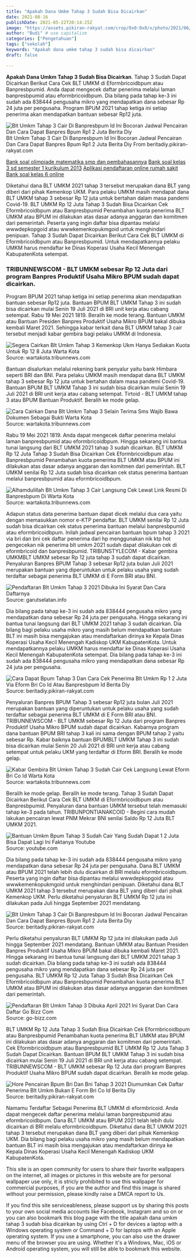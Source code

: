 ```yaml
---
title: "Apakah Dana Umkm Tahap 3 Sudah Bisa Dicairkan"
date: 2021-08-16
publishDate: 2021-05-22T20:14:25Z
image: "https://assets.pikiran-rakyat.com/crop/0x0:0x0/x/photo/2021/06/29/1246699707.jpg"
author: "Budi" # use capitalize
categories: ["Pengetahuan"]
tags: ["sekolah"]
keywords: "Apakah dana umkm tahap 3 sudah bisa dicairkan"
draft: false

---
```

<script type='text/javascript' src='//pl15944992.alternativecpmgate.com/6c/6f/d6/6c6fd630211742b4db132bd23b46b946.js'></script>
<script type='text/javascript' src='//pl15944975.alternativecpmgate.com/86/71/9a/86719ae0c65e9b2f7eb2905a08638c06.js'></script>
**Apakah Dana Umkm Tahap 3 Sudah Bisa Dicairkan**. Tahap 3 Sudah Dapat Dicairkan Berikut Cara Cek BLT UMKM di Eformbricoidbpum atau Banpresbpumid. Anda dapat mengecek daftar penerima melalui laman banpresbpumid atau eformbricoidbpum. Dia bilang pada tahap ke-3 ini sudah ada 838444 pengusaha mikro yang mendapatkan dana sebesar Rp 24 juta per pengusaha. Program BPUM 2021 tahap ketiga ini setiap penerima akan mendapatkan bantuan sebesar Rp12 juta.

![Blt Umkm Tahap 3 Cair Di Banpresbpum Id Ini Bocoran Jadwal Pencairan Dan Cara Dapat Banpres Bpum Rp1 2 Juta Berita Diy](https://assets.pikiran-rakyat.com/crop/70x0:630x307/x/photo/2021/05/15/1120338935.png "Blt Umkm Tahap 3 Cair Di Banpresbpum Id Ini Bocoran Jadwal Pencairan Dan Cara Dapat Banpres Bpum Rp1 2 Juta Berita Diy")
Blt Umkm Tahap 3 Cair Di Banpresbpum Id Ini Bocoran Jadwal Pencairan Dan Cara Dapat Banpres Bpum Rp1 2 Juta Berita Diy From beritadiy.pikiran-rakyat.com

[Bank soal olimpiade matematika smp dan pembahasannya](/bank-soal-olimpiade-matematika-smp-dan-pembahasannya/)
[Bank soal kelas 3 sd semester 1 kurikulum 2013](/bank-soal-kelas-3-sd-semester-1-kurikulum-2013/)
[Aplikasi pendaftaran online rumah sakit](/aplikasi-pendaftaran-online-rumah-sakit/)
[Bank soal kelas 6 online](/bank-soal-kelas-6-online/)

Diketahui dana BLT UMKM 2021 tahap 3 tersebut merupakan dana BLT yang diberi dari pihak Kemenkop UKM. Para pelaku UMKM masih mendapat dana BLT UMKM tahap 3 sebesar Rp 12 juta untuk bertahan dalam masa pandemi Covid-19. BLT UMKM Rp 12 Juta Tahap 3 Sudah Bisa Dicairkan Cek Eformbricoidbpum atau Banpresbpumid Penambahan kuota penerima BLT UMKM atau BPUM ini dilakukan atas dasar adanya anggaran dan komitmen dari pemerintah. Peserta yang ingin daftar bisa dipantau melalui wwwdepkopgoid atau wwwkemenkopukmgoid untuk menghindari penipuan. Tahap 3 Sudah Dapat Dicairkan Berikut Cara Cek BLT UMKM di Eformbricoidbpum atau Banpresbpumid. Untuk mendapatkannya pelaku UMKM harus mendaftar ke Dinas Koperasi Usaha Kecil Menengah KabupatenKota setempat.

### TRIBUNNEWSCOM - BLT UMKM sebesar Rp 12 Juta dari program Banpres Produktif Usaha Mikro BPUM sudah dapat dicairkan.

Program BPUM 2021 tahap ketiga ini setiap penerima akan mendapatkan bantuan sebesar Rp12 juta. Bantuan BPUM BLT UMKM Tahap 3 ini sudah bisa dicairkan mulai Senin 19 Juli 2021 di BRI unit kerja atau cabang setempat. Rabu 19 Mei 2021 1819. Beralih ke mode terang. Bantuan UMKM atau Bantuan Presiden Banpres Produktif Usaha Mikro BPUM bakal dibuka kembali Maret 2021. Sehingga kabar terkait dana BLT UMKM tahap 3 cair tersebut menjadi kabar gembira bagi pelaku UMKM di Indonesia.


![Segera Cairkan Blt Umkm Tahap 3 Kemenkop Ukm Hanya Sediakan Kuota Untuk Rp 12 8 Juta Warta Kota](https://cdn-2.tstatic.net/wartakota/foto/bank/images2/kapan-blt-umkm-tahap-3-akan-cair.jpg "Segera Cairkan Blt Umkm Tahap 3 Kemenkop Ukm Hanya Sediakan Kuota Untuk Rp 12 8 Juta Warta Kota")
Source: wartakota.tribunnews.com

Bantuan disalurkan melalui rekening bank penyalur yaitu bank Himbara seperti BRI dan BNI. Para pelaku UMKM masih mendapat dana BLT UMKM tahap 3 sebesar Rp 12 juta untuk bertahan dalam masa pandemi Covid-19. Bantuan BPUM BLT UMKM Tahap 3 ini sudah bisa dicairkan mulai Senin 19 Juli 2021 di BRI unit kerja atau cabang setempat. Tirtoid - BLT UMKM tahap 3 atau BPUM Bantuan Produktif. Beralih ke mode gelap.

![Cara Cairkan Dana Blt Umkm Tahap 3 Selain Terima Sms Wajib Bawa Dokumen Sebagai Bukti Warta Kota](https://cdn-2.tstatic.net/wartakota/foto/bank/images/link-e-form-bri-untuk-cairkan-blt-umkm-tahap-3.jpg "Cara Cairkan Dana Blt Umkm Tahap 3 Selain Terima Sms Wajib Bawa Dokumen Sebagai Bukti Warta Kota")
Source: wartakota.tribunnews.com

Rabu 19 Mei 2021 1819. Anda dapat mengecek daftar penerima melalui laman banpresbpumid atau eformbricoidbpum. Hingga sekarang ini bantua tunai langsung dari BLT UMKM 2021 tahap 3 sudah dicairkan. BLT UMKM Rp 12 Juta Tahap 3 Sudah Bisa Dicairkan Cek Eformbricoidbpum atau Banpresbpumid Penambahan kuota penerima BLT UMKM atau BPUM ini dilakukan atas dasar adanya anggaran dan komitmen dari pemerintah. BLT UMKM senilai Rp 12 Juta sudah bisa dicairkan cek status penerima bantuan melalui banpresbpumid atau eformbricoidbpum.

![Alhamdulillah Blt Umkm Tahap 3 Cair Langsung Cek Lewat Link Resmi Di Banpresbpum Di Warta Kota](https://cdn-2.tstatic.net/wartakota/foto/bank/images/blt-umkm-tahap-3-sudah-cair22.jpg "Alhamdulillah Blt Umkm Tahap 3 Cair Langsung Cek Lewat Link Resmi Di Banpresbpum Di Warta Kota")
Source: wartakota.tribunnews.com

Adapun status data penerima bantuan dapat dicek melalui dua cara yaitu dengan memasukkan nomor e-KTP pendaftar. BLT UMKM senilai Rp 12 Juta sudah bisa dicairkan cek status penerima bantuan melalui banpresbpumid atau eformbricoidbpum. Inilah jadwal pencairan bantuan bpum tahap 3 2021 via bri dan bni cek daftar penerima dari hp menggunakan nik ktp hot pengecekan nik penerima blt umkm 2021 sudah dapat dilakukan cek di eformbricoid dan banpresbpumid. TRIBUNSTYLECOM - Kabar gembira UMKMBLT UMKM sebesar Rp 12 juta tahap 3 sudah dapat dicairkan. Penyaluran Banpres BPUM Tahap 3 sebesar Rp12 juta bulan Juli 2021 merupakan bantuan yang diperuntukan untuk pelaku usaha yang sudah terdaftar sebagai penerima BLT UMKM di E Form BRI atau BNI.

![Pendaftaran Blt Umkm Tahap 3 2021 Dibuka Ini Syarat Dan Cara Daftarnya](https://1.bp.blogspot.com/-wnD9uTmZRzI/X-qRkJxPPQI/AAAAAAAAEqU/Gustzoc9VDMp7bgIVu2fCGI2WYS9YmkuwCLcBGAsYHQ/s1080/451902772%2Bcopy.jpg "Pendaftaran Blt Umkm Tahap 3 2021 Dibuka Ini Syarat Dan Cara Daftarnya")
Source: garutselatan.info

Dia bilang pada tahap ke-3 ini sudah ada 838444 pengusaha mikro yang mendapatkan dana sebesar Rp 24 juta per pengusaha. Hingga sekarang ini bantua tunai langsung dari BLT UMKM 2021 tahap 3 sudah dicairkan. Dia bilang bagi pelaku usaha mikro yang masih belum mendapatkan bantuan BLT ini masih bisa mengajukan atau mendaftarkan dirinya ke Kepala Dinas Koperasi Usaha Kecil Menengah Kadiskop UKM KabupatenKota. Untuk mendapatkannya pelaku UMKM harus mendaftar ke Dinas Koperasi Usaha Kecil Menengah KabupatenKota setempat. Dia bilang pada tahap ke-3 ini sudah ada 838444 pengusaha mikro yang mendapatkan dana sebesar Rp 24 juta per pengusaha.

![Cara Dapat Bpum Tahap 3 Dan Cara Cek Penerima Blt Umkm Rp 1 2 Juta Via Eform Bri Co Id Atau Banpresbpum Id Berita Diy](https://assets.pikiran-rakyat.com/crop/0x0:0x0/x/photo/2021/07/04/2285952434.jpg "Cara Dapat Bpum Tahap 3 Dan Cara Cek Penerima Blt Umkm Rp 1 2 Juta Via Eform Bri Co Id Atau Banpresbpum Id Berita Diy")
Source: beritadiy.pikiran-rakyat.com

Penyaluran Banpres BPUM Tahap 3 sebesar Rp12 juta bulan Juli 2021 merupakan bantuan yang diperuntukan untuk pelaku usaha yang sudah terdaftar sebagai penerima BLT UMKM di E Form BRI atau BNI. TRIBUNNEWSCOM - BLT UMKM sebesar Rp 12 Juta dari program Banpres Produktif Usaha Mikro BPUM sudah dapat dicairkan. Kabarnya program dana bantuan BPUM BRI tahap 3 kali ini sama dengan BPUM tahap 2 yaitu sebesar Rp. Kabar baiknya bantuan BPUMBLT UMKM Tahap 3 ini sudah bisa dicairkan mulai Senin 20 Juli 2021 di BRI unit kerja atau cabang setempat untuk pelaku UKM yang terdaftar di Eform BRI. Beralih ke mode gelap.

![Kabar Gembira Blt Umkm Tahap 3 Sudah Cair Cek Langsung Lewat Eform Bri Co Id Warta Kota](https://cdn-2.tstatic.net/wartakota/foto/bank/images/cek-penerima-blt-umkm-tahap-3-yang-sudah-cair-lewat-eformbri.jpg "Kabar Gembira Blt Umkm Tahap 3 Sudah Cair Cek Langsung Lewat Eform Bri Co Id Warta Kota")
Source: wartakota.tribunnews.com

Beralih ke mode gelap. Beralih ke mode terang. Tahap 3 Sudah Dapat Dicairkan Berikut Cara Cek BLT UMKM di Eformbricoidbpum atau Banpresbpumid. Penyaluran dana bantuan UMKM tersebut telah memasuki tahap ke-3 pada tahun. TRIBUNPONTIANAKCOID - Begini cara mudah lakukan pencairan lewat PNM Mekrar BNI senilai Saldo Rp 12 Juta BLT UMKM 2021.

![Bantuan Umkm Bpum Tahap 3 Sudah Cair Yang Sudah Dapat 1 2 Juta Bisa Dapat Lagi Ini Faktanya Youtube](https://i.ytimg.com/vi/La0QqWWl_Zs/sddefault.jpg "Bantuan Umkm Bpum Tahap 3 Sudah Cair Yang Sudah Dapat 1 2 Juta Bisa Dapat Lagi Ini Faktanya Youtube")
Source: youtube.com

Dia bilang pada tahap ke-3 ini sudah ada 838444 pengusaha mikro yang mendapatkan dana sebesar Rp 24 juta per pengusaha. Dana BLT UMKM atau BPUM 2021 telah lebih dulu dicairkan di BRI melalu eformbricoidbpum. Peserta yang ingin daftar bisa dipantau melalui wwwdepkopgoid atau wwwkemenkopukmgoid untuk menghindari penipuan. Diketahui dana BLT UMKM 2021 tahap 3 tersebut merupakan dana BLT yang diberi dari pihak Kemenkop UKM. Perlu diketahui penyaluran BLT UMKM Rp 12 juta ini dilakukan pada Juli hingga September 2021 mendatang.

![Blt Umkm Tahap 3 Cair Di Banpresbpum Id Ini Bocoran Jadwal Pencairan Dan Cara Dapat Banpres Bpum Rp1 2 Juta Berita Diy](https://assets.pikiran-rakyat.com/crop/70x0:630x307/x/photo/2021/05/15/1120338935.png "Blt Umkm Tahap 3 Cair Di Banpresbpum Id Ini Bocoran Jadwal Pencairan Dan Cara Dapat Banpres Bpum Rp1 2 Juta Berita Diy")
Source: beritadiy.pikiran-rakyat.com

Perlu diketahui penyaluran BLT UMKM Rp 12 juta ini dilakukan pada Juli hingga September 2021 mendatang. Bantuan UMKM atau Bantuan Presiden Banpres Produktif Usaha Mikro BPUM bakal dibuka kembali Maret 2021. Hingga sekarang ini bantua tunai langsung dari BLT UMKM 2021 tahap 3 sudah dicairkan. Dia bilang pada tahap ke-3 ini sudah ada 838444 pengusaha mikro yang mendapatkan dana sebesar Rp 24 juta per pengusaha. BLT UMKM Rp 12 Juta Tahap 3 Sudah Bisa Dicairkan Cek Eformbricoidbpum atau Banpresbpumid Penambahan kuota penerima BLT UMKM atau BPUM ini dilakukan atas dasar adanya anggaran dan komitmen dari pemerintah.

![Pendaftaran Blt Umkm Tahap 3 Dibuka April 2021 Ini Syarat Dan Cara Daftar Go Bizz Com](https://1.bp.blogspot.com/-FdlAXtcGKsk/X-mDdsXY44I/AAAAAAAABlM/Q4Ac4c_sP_cInA0KiA_5xdtPfrptD6zpACLcBGAsYHQ/s472/Pendaftaran%2BBLT%2BUMKM%2BTahap%2B3.png "Pendaftaran Blt Umkm Tahap 3 Dibuka April 2021 Ini Syarat Dan Cara Daftar Go Bizz Com")
Source: go-bizz.com

BLT UMKM Rp 12 Juta Tahap 3 Sudah Bisa Dicairkan Cek Eformbricoidbpum atau Banpresbpumid Penambahan kuota penerima BLT UMKM atau BPUM ini dilakukan atas dasar adanya anggaran dan komitmen dari pemerintah. Cek Eformbricoidbpum atau Banpresbpumid BLT UMKM Rp 12 Juta Tahap 3 Sudah Dapat Dicairkan. Bantuan BPUM BLT UMKM Tahap 3 ini sudah bisa dicairkan mulai Senin 19 Juli 2021 di BRI unit kerja atau cabang setempat. TRIBUNNEWSCOM - BLT UMKM sebesar Rp 12 Juta dari program Banpres Produktif Usaha Mikro BPUM sudah dapat dicairkan. Beralih ke mode gelap.

![Hore Pencairan Bpum Bri Dan Bni Tahap 3 2021 Diumumkan Cek Daftar Penerima Blt Umkm Bukan E Form Bri Co Id Berita Diy](https://assets.pikiran-rakyat.com/crop/0x0:0x0/x/photo/2021/06/29/1246699707.jpg "Hore Pencairan Bpum Bri Dan Bni Tahap 3 2021 Diumumkan Cek Daftar Penerima Blt Umkm Bukan E Form Bri Co Id Berita Diy")
Source: beritadiy.pikiran-rakyat.com

Namamu Terdaftar Sebagai Penerima BLT UMKM di eformbricoid. Anda dapat mengecek daftar penerima melalui laman banpresbpumid atau eformbricoidbpum. Dana BLT UMKM atau BPUM 2021 telah lebih dulu dicairkan di BRI melalu eformbricoidbpum. Diketahui dana BLT UMKM 2021 tahap 3 tersebut merupakan dana BLT yang diberi dari pihak Kemenkop UKM. Dia bilang bagi pelaku usaha mikro yang masih belum mendapatkan bantuan BLT ini masih bisa mengajukan atau mendaftarkan dirinya ke Kepala Dinas Koperasi Usaha Kecil Menengah Kadiskop UKM KabupatenKota.

This site is an open community for users to share their favorite wallpapers on the internet, all images or pictures in this website are for personal wallpaper use only, it is stricly prohibited to use this wallpaper for commercial purposes, if you are the author and find this image is shared without your permission, please kindly raise a DMCA report to Us.

If you find this site serviceableness, please support us by sharing this posts to your own social media accounts like Facebook, Instagram and so on or you can also bookmark this blog page with the title apakah dana umkm tahap 3 sudah bisa dicairkan by using Ctrl + D for devices a laptop with a Windows operating system or Command + D for laptops with an Apple operating system. If you use a smartphone, you can also use the drawer menu of the browser you are using. Whether it's a Windows, Mac, iOS or Android operating system, you will still be able to bookmark this website.
